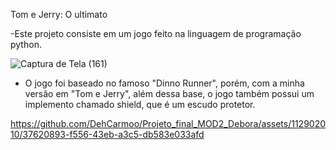 Tom e Jerry: O ultimato

-Este projeto consiste em um jogo feito na linguagem de programação python.

![Captura de Tela (161)](https://github.com/DehCarmoo/Projeto_final_MOD2_Debora/assets/112902010/c7375852-56d5-4762-9276-079045cd70d5)

- O jogo foi baseado no famoso "Dinno Runner", porém, com a minha versão em "Tom e Jerry", além dessa base, o jogo também possui um implemento chamado shield, que é um escudo protetor.



https://github.com/DehCarmoo/Projeto_final_MOD2_Debora/assets/112902010/37620893-f556-43eb-a3c5-db583e033afd


